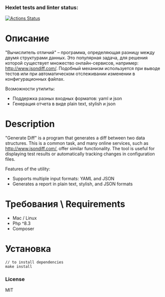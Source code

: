 ### Hexlet tests and linter status:
[![Actions Status](https://github.com/Small-Annie/php-project-48/actions/workflows/hexlet-check.yml/badge.svg)](https://github.com/Small-Annie/php-project-48/actions)

# Описание

"Вычислитель отличий" – программа, определяющая разницу между двумя структурами данных. Это популярная задача, для решения которой существует множество онлайн-сервисов, например: http://www.jsondiff.com/. Подобный механизм используется при выводе тестов или при автоматическом отслеживании изменении в конфигурационных файлах.

Возможности утилиты:

* Поддержка разных входных форматов: yaml и json
* Генерация отчета в виде plain text, stylish и json

# Description

"Generate Diff" is a program that generates a diff between two data structures. This is a common task, and many online services, such as http://www.jsondiff.com/, offer similar functionality. The tool is useful for displaying test results or automatically tracking changes in configuration files.

Features of the utility:

* Supports multiple input formats: YAML and JSON
* Generates a report in plain text, stylish, and JSON formats

# Требования \ Requirements

* Mac / Linux
* Php ^8.3
* Composer

# Установка

```
// to install dependencies
make install
```

### License

MIT